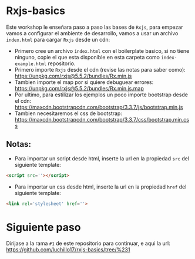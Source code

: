 # Rxjs-basics

Este workshop le enseñara paso a paso las bases de `Rxjs`, para empezar vamos a configurar el ambiente de desarrollo, vamos a usar un archivo `index.html` para cargar `Rxjs` desde un cdn:

* Primero cree un archivo `index.html` con el boilerplate basico, si no tiene ninguno, copie el que esta disponible en esta carpeta como `index-example.html` repositorio.
* Primero importe `Rxjs` desde el cdn (revise las notas para saber como): https://unpkg.com/rxjs@5.5.2/bundles/Rx.min.js
* Tambien importe el map por si quiere debuguear errores: https://unpkg.com/rxjs@5.5.2/bundles/Rx.min.js.map
* Por ultimo, para estilizar los ejemplos un poco importe bootstrap desde el cdn: https://maxcdn.bootstrapcdn.com/bootstrap/3.3.7/js/bootstrap.min.js
* Tambien necesitaremos el css de bootstrap: https://maxcdn.bootstrapcdn.com/bootstrap/3.3.7/css/bootstrap.min.css

## Notas:
* Para importar un script desde html, inserte la url en la propiedad `src` del siguiente template:
```html
<script src=''></script>
```
* Para importar un css desde html, inserte la url en la propiedad `href` del siguiente template:
```html
<link rel='stylesheet' href=''>
```

# Siguiente paso
Dirijase a la rama `#1` de este repositorio para continuar, e aqui la url: https://github.com/luchillo17/rxjs-basics/tree/%231
